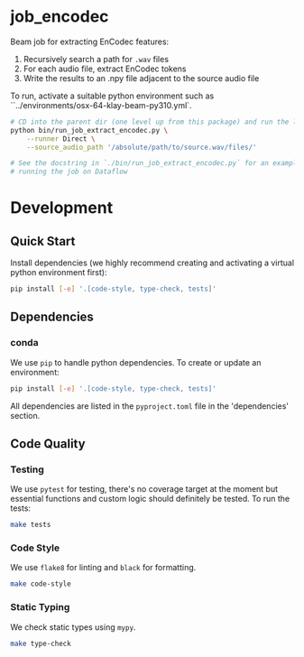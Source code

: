 # job_encodec

Beam job for extracting EnCodec features:

1. Recursively search a path for `.wav` files
1. For each audio file, extract EnCodec tokens
1. Write the results to an .npy file adjacent to the source audio file

To run, activate a suitable python environment such as
``../environments/osx-64-klay-beam-py310.yml`.

```bash
# CD into the parent dir (one level up from this package) and run the launch script
python bin/run_job_extract_encodec.py \
    --runner Direct \
    --source_audio_path '/absolute/path/to/source.wav/files/'

# See the docstring in `./bin/run_job_extract_encodec.py` for an example of
# running the job on Dataflow
```

# Development
## Quick Start
Install dependencies (we highly recommend creating and activating a virtual
python environment first):
```sh
pip install [-e] '.[code-style, type-check, tests]'
```

## Dependencies
### conda
We use `pip` to handle python dependencies.  To create or update an environment:

```sh
pip install [-e] '.[code-style, type-check, tests]'
```

All dependencies are listed in the `pyproject.toml` file in the 'dependencies'
section.

## Code Quality
### Testing
We use `pytest` for testing, there's no coverage target at the moment but
essential functions and custom logic should definitely be tested. To run the
tests:
```sh
make tests
```

### Code Style
We use `flake8` for linting and `black` for formatting.

```sh
make code-style
```

### Static Typing
We check static types using `mypy`.
```sh
make type-check
```
